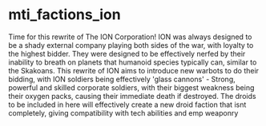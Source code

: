 mti_factions_ion
===================
Time for this rewrite of The ION Corporation! ION was always designed to be a shady external company playing both sides of the war, with loyalty to the highest bidder. They were designed to be effectively nerfed by their inability to breath on planets that humanoid species typically can, similar to the Skakoans. This rewrite of ION aims to introduce new warbots to do their bidding, with ION soldiers being effectively 'glass cannons' - Strong, powerful and skilled corporate soldiers, with their biggest weakness being their oxygen packs, causing their immediate death if destroyed. The droids to be included in here will effectively create a new droid faction that isnt completely, giving compatibility with tech abilities and emp weaponry
